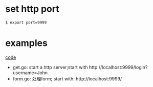 # set http port
```bash
$ export port=9999
```
# examples

[code](https://github.com/yc-alex-xu/go/tree/master/src/practise/http)
* get.go: start a http server;start with http://localhost:9999/login?username=John
* form.go: 处理form; start with: http://localhost:9999/

